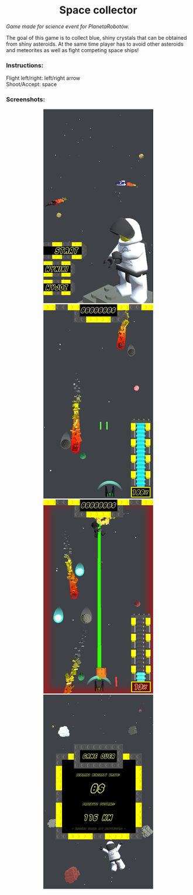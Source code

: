 <h1 align="middle">Space collector</h1>

<i>Game made for science event for PlanetaRobotów.</i>

The goal of this game is to collect blue, shiny crystals that can be obtained from shiny asteroids.
At the same time player has to avoid other asteroids and meteorites as well as fight competing space ships!

<h3>Instructions:</h3>

Flight left/right:	left/right arrow</br>
Shoot/Accept:			space

<h3>Screenshots:</h3>

<p align="middle">
  <img src="/SpaceCollector/Screenshots/Screenshot_01.png" width="300" />
  <img src="/SpaceCollector/Screenshots/Screenshot_02.png" width="300" /> 
  <img src="/SpaceCollector/Screenshots/Screenshot_03.png" width="300" />
  <img src="/SpaceCollector/Screenshots/Screenshot_04.png" width="300" />
</p>
